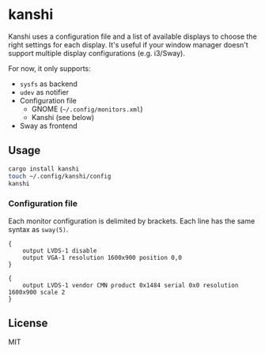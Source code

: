 # kanshi

Kanshi uses a configuration file and a list of available displays to choose the
right settings for each display. It's useful if your window manager doesn't
support multiple display configurations (e.g. i3/Sway).

For now, it only supports:

* `sysfs` as backend
* `udev` as notifier
* Configuration file
	* GNOME (`~/.config/monitors.xml`)
	* Kanshi (see below)
* Sway as frontend

## Usage

```sh
cargo install kanshi
touch ~/.config/kanshi/config
kanshi
```

### Configuration file

Each monitor configuration is delimited by brackets. Each line has the same
syntax as `sway(5)`.

```
{
	output LVDS-1 disable
	output VGA-1 resolution 1600x900 position 0,0
}

{
	output LVDS-1 vendor CMN product 0x1484 serial 0x0 resolution 1600x900 scale 2
}
```

## License

MIT

